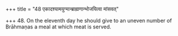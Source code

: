 +++
title = "48 एकादश्यामयुग्मान्ब्राह्मणान्भोजयित्वा मांसवत्"

+++
48. On the eleventh day he should give to an uneven number of Brāhmaṇas a meal at which meat is served.
